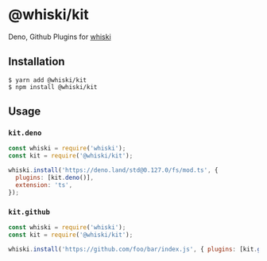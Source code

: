 # @whiski/kit

Deno, Github Plugins for [whiski](https://npmjs.com/package/whiski)

## Installation

```
$ yarn add @whiski/kit
$ npm install @whiski/kit
```

## Usage

### `kit.deno`

```js
const whiski = require('whiski');
const kit = require('@whiski/kit');

whiski.install('https://deno.land/std@0.127.0/fs/mod.ts', {
  plugins: [kit.deno()],
  extension: 'ts',
});
```

### `kit.github`

```js
const whiski = require('whiski');
const kit = require('@whiski/kit');

whiski.install('https://github.com/foo/bar/index.js', { plugins: [kit.github()] });
```
